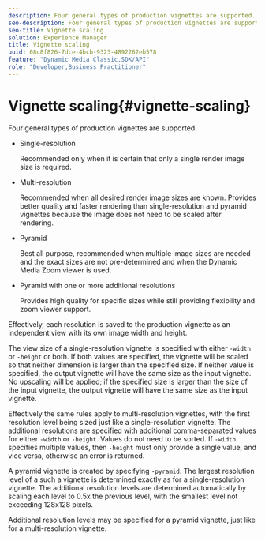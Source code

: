 ```yaml
---
description: Four general types of production vignettes are supported.
seo-description: Four general types of production vignettes are supported.
seo-title: Vignette scaling
solution: Experience Manager
title: Vignette scaling
uuid: 08c8f826-7dce-4bcb-9323-4892262eb578
feature: "Dynamic Media Classic,SDK/API"
role: "Developer,Business Practitioner"
---
```


# Vignette scaling{#vignette-scaling}

Four general types of production vignettes are supported.

* Single-resolution

  Recommended only when it is certain that only a single render image size is required. 
* Multi-resolution

  Recommended when all desired render image sizes are known. Provides better quality and faster rendering than single-resolution and pyramid vignettes because the image does not need to be scaled after rendering. 
* Pyramid

  Best all purpose, recommended when multiple image sizes are needed and the exact sizes are not pre-determined and when the Dynamic Media Zoom viewer is used. 
* Pyramid with one or more additional resolutions

  Provides high quality for specific sizes while still providing flexibility and zoom viewer support.

Effectively, each resolution is saved to the production vignette as an independent view with its own image width and height.

The view size of a single-resolution vignette is specified with either `-width` or `-height` or both. If both values are specified, the vignette will be scaled so that neither dimension is larger than the specified size. If neither value is specified, the output vignette will have the same size as the input vignette. No upscaling will be applied; if the specified size is larger than the size of the input vignette, the output vignette will have the same size as the input vignette.

Effectively the same rules apply to multi-resolution vignettes, with the first resolution level being sized just like a single-resolution vignette. The additional resolutions are specified with additional comma-separated values for either `-width` or `-height`. Values do not need to be sorted. If `-width` specifies multiple values, then `-height` must only provide a single value, and vice versa, otherwise an error is returned.

A pyramid vignette is created by specifying `-pyramid`. The largest resolution level of a such a vignette is determined exactly as for a single-resolution vignette. The additional resolution levels are determined automatically by scaling each level to 0.5x the previous level, with the smallest level not exceeding 128x128 pixels.

Additional resolution levels may be specified for a pyramid vignette, just like for a multi-resolution vignette. 
